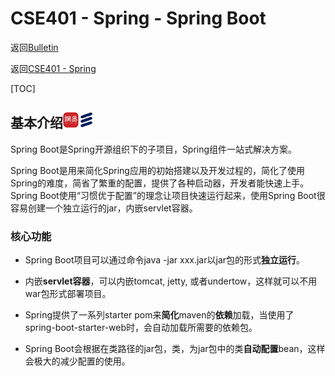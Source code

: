 # CSE401 - Spring - Spring Boot

返回[Bulletin](./bulletin.md)

返回[CSE401 - Spring](./CSE401.md)

[TOC]

## 基本介绍<img src="./icons/netease.gif" /><img src="./icons/ericsson.gif" />

Spring Boot是Spring开源组织下的子项目，Spring组件一站式解决方案。

Spring Boot是用来简化Spring应用的初始搭建以及开发过程的，简化了使用Spring的难度，简省了繁重的配置，提供了各种启动器，开发者能快速上手。Spring Boot使用“习惯优于配置”的理念让项目快速运行起来，使用Spring Boot很容易创建一个独立运行的jar，内嵌servlet容器。

### 核心功能

- Spring Boot项目可以通过命令java -jar xxx.jar以jar包的形式**独立运行**。

- 内嵌**servlet容器**，可以内嵌tomcat, jetty, 或者undertow，这样就可以不用war包形式部署项目。

- Spring提供了一系列starter pom来**简化**maven的**依赖**加载，当使用了 spring-boot-starter-web时，会自动加载所需要的依赖包。

- Spring Boot会根据在类路径的jar包，类，为jar包中的类**自动配置**bean，这样会极大的减少配置的使用。

